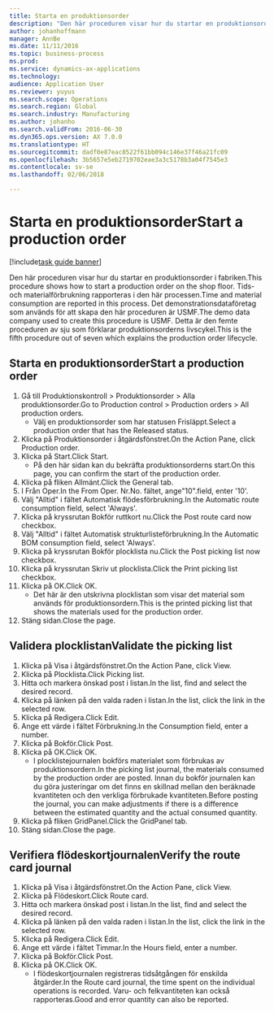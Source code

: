 ```yaml
---
title: Starta en produktionsorder
description: "Den här proceduren visar hur du startar en produktionsorder i fabriken."
author: johanhoffmann
manager: AnnBe
ms.date: 11/11/2016
ms.topic: business-process
ms.prod: 
ms.service: dynamics-ax-applications
ms.technology: 
audience: Application User
ms.reviewer: yuyus
ms.search.scope: Operations
ms.search.region: Global
ms.search.industry: Manufacturing
ms.author: johanho
ms.search.validFrom: 2016-06-30
ms.dyn365.ops.version: AX 7.0.0
ms.translationtype: HT
ms.sourcegitcommit: dadf0e87eac8522f61bb094c146e37f46a21fc09
ms.openlocfilehash: 3b5657e5eb2719702eae3a3c5178b3a04f7545e3
ms.contentlocale: sv-se
ms.lasthandoff: 02/06/2018

---
```

# <a name="start-a-production-order"></a><span data-ttu-id="d6a6b-103">Starta en produktionsorder</span><span class="sxs-lookup"><span data-stu-id="d6a6b-103">Start a production order</span></span>

[!include[task guide banner](../../includes/task-guide-banner.md)]

<span data-ttu-id="d6a6b-104">Den här proceduren visar hur du startar en produktionsorder i fabriken.</span><span class="sxs-lookup"><span data-stu-id="d6a6b-104">This procedure shows how to start a production order on the shop floor.</span></span> <span data-ttu-id="d6a6b-105">Tids- och materialförbrukning rapporteras i den här processen.</span><span class="sxs-lookup"><span data-stu-id="d6a6b-105">Time and material consumption are reported in this process.</span></span> <span data-ttu-id="d6a6b-106">Det demonstrationsdataföretag som används för att skapa den här proceduren är USMF.</span><span class="sxs-lookup"><span data-stu-id="d6a6b-106">The demo data company used to create this procedure is USMF.</span></span> <span data-ttu-id="d6a6b-107">Detta är den femte proceduren av sju som förklarar produktionsorderns livscykel.</span><span class="sxs-lookup"><span data-stu-id="d6a6b-107">This is the fifth procedure out of seven which explains the production order lifecycle.</span></span>


## <a name="start-a-production-order"></a><span data-ttu-id="d6a6b-108">Starta en produktionsorder</span><span class="sxs-lookup"><span data-stu-id="d6a6b-108">Start a production order</span></span>
1. <span data-ttu-id="d6a6b-109">Gå till Produktionskontroll > Produktionsorder > Alla produktionsorder.</span><span class="sxs-lookup"><span data-stu-id="d6a6b-109">Go to Production control > Production orders > All production orders.</span></span>
    * <span data-ttu-id="d6a6b-110">Välj en produktionsorder som har statusen Frisläppt.</span><span class="sxs-lookup"><span data-stu-id="d6a6b-110">Select a production order that has the Released status.</span></span>  
2. <span data-ttu-id="d6a6b-111">Klicka på Produktionsorder i åtgärdsfönstret.</span><span class="sxs-lookup"><span data-stu-id="d6a6b-111">On the Action Pane, click Production order.</span></span>
3. <span data-ttu-id="d6a6b-112">Klicka på Start.</span><span class="sxs-lookup"><span data-stu-id="d6a6b-112">Click Start.</span></span>
    * <span data-ttu-id="d6a6b-113">På den här sidan kan du bekräfta produktionsorderns start.</span><span class="sxs-lookup"><span data-stu-id="d6a6b-113">On this page, you can confirm the start of the production order.</span></span>  
4. <span data-ttu-id="d6a6b-114">Klicka på fliken Allmänt.</span><span class="sxs-lookup"><span data-stu-id="d6a6b-114">Click the General tab.</span></span>
5. <span data-ttu-id="d6a6b-115">I Från Oper.</span><span class="sxs-lookup"><span data-stu-id="d6a6b-115">In the From Oper.</span></span> <span data-ttu-id="d6a6b-116">Nr.</span><span class="sxs-lookup"><span data-stu-id="d6a6b-116">No.</span></span> <span data-ttu-id="d6a6b-117">fältet, ange"10".</span><span class="sxs-lookup"><span data-stu-id="d6a6b-117">field, enter '10'.</span></span>
6. <span data-ttu-id="d6a6b-118">Välj "Alltid" i fältet Automatisk flödesförbrukning.</span><span class="sxs-lookup"><span data-stu-id="d6a6b-118">In the Automatic route consumption field, select 'Always'.</span></span>
7. <span data-ttu-id="d6a6b-119">Klicka på kryssrutan Bokför ruttkort nu.</span><span class="sxs-lookup"><span data-stu-id="d6a6b-119">Click the Post route card now checkbox.</span></span>
8. <span data-ttu-id="d6a6b-120">Välj "Alltid" i fältet Automatisk strukturlisteförbrukning.</span><span class="sxs-lookup"><span data-stu-id="d6a6b-120">In the Automatic BOM consumption field, select 'Always'.</span></span>
9. <span data-ttu-id="d6a6b-121">Klicka på kryssrutan Bokför plocklista nu.</span><span class="sxs-lookup"><span data-stu-id="d6a6b-121">Click the Post picking list now checkbox.</span></span>
10. <span data-ttu-id="d6a6b-122">Klicka på kryssrutan Skriv ut plocklista.</span><span class="sxs-lookup"><span data-stu-id="d6a6b-122">Click the Print picking list checkbox.</span></span>
11. <span data-ttu-id="d6a6b-123">Klicka på OK.</span><span class="sxs-lookup"><span data-stu-id="d6a6b-123">Click OK.</span></span>
    * <span data-ttu-id="d6a6b-124">Det här är den utskrivna plocklistan som visar det material som används för produktionsordern.</span><span class="sxs-lookup"><span data-stu-id="d6a6b-124">This is the printed picking list that shows the materials used for the production order.</span></span>  
12. <span data-ttu-id="d6a6b-125">Stäng sidan.</span><span class="sxs-lookup"><span data-stu-id="d6a6b-125">Close the page.</span></span>

## <a name="validate-the-picking-list"></a><span data-ttu-id="d6a6b-126">Validera plocklistan</span><span class="sxs-lookup"><span data-stu-id="d6a6b-126">Validate the picking list</span></span>
1. <span data-ttu-id="d6a6b-127">Klicka på Visa i åtgärdsfönstret.</span><span class="sxs-lookup"><span data-stu-id="d6a6b-127">On the Action Pane, click View.</span></span>
2. <span data-ttu-id="d6a6b-128">Klicka på Plocklista.</span><span class="sxs-lookup"><span data-stu-id="d6a6b-128">Click Picking list.</span></span>
3. <span data-ttu-id="d6a6b-129">Hitta och markera önskad post i listan.</span><span class="sxs-lookup"><span data-stu-id="d6a6b-129">In the list, find and select the desired record.</span></span>
4. <span data-ttu-id="d6a6b-130">Klicka på länken på den valda raden i listan.</span><span class="sxs-lookup"><span data-stu-id="d6a6b-130">In the list, click the link in the selected row.</span></span>
5. <span data-ttu-id="d6a6b-131">Klicka på Redigera.</span><span class="sxs-lookup"><span data-stu-id="d6a6b-131">Click Edit.</span></span>
6. <span data-ttu-id="d6a6b-132">Ange ett värde i fältet Förbrukning.</span><span class="sxs-lookup"><span data-stu-id="d6a6b-132">In the Consumption field, enter a number.</span></span>
7. <span data-ttu-id="d6a6b-133">Klicka på Bokför.</span><span class="sxs-lookup"><span data-stu-id="d6a6b-133">Click Post.</span></span>
8. <span data-ttu-id="d6a6b-134">Klicka på OK.</span><span class="sxs-lookup"><span data-stu-id="d6a6b-134">Click OK.</span></span>
    * <span data-ttu-id="d6a6b-135">I plocklistejournalen bokförs materialet som förbrukas av produktionsordern.</span><span class="sxs-lookup"><span data-stu-id="d6a6b-135">In the picking list journal, the materials consumed by the production order are posted.</span></span> <span data-ttu-id="d6a6b-136">Innan du bokför journalen kan du göra justeringar om det finns en skillnad mellan den beräknade kvantiteten och den verkliga förbrukade kvantiteten.</span><span class="sxs-lookup"><span data-stu-id="d6a6b-136">Before posting the journal, you can make adjustments if there is a difference between the estimated quantity and the actual consumed quantity.</span></span>  
9. <span data-ttu-id="d6a6b-137">Klicka på fliken GridPanel.</span><span class="sxs-lookup"><span data-stu-id="d6a6b-137">Click the GridPanel tab.</span></span>
10. <span data-ttu-id="d6a6b-138">Stäng sidan.</span><span class="sxs-lookup"><span data-stu-id="d6a6b-138">Close the page.</span></span>

## <a name="verify-the-route-card-journal"></a><span data-ttu-id="d6a6b-139">Verifiera flödeskortjournalen</span><span class="sxs-lookup"><span data-stu-id="d6a6b-139">Verify the route card journal</span></span>
1. <span data-ttu-id="d6a6b-140">Klicka på Visa i åtgärdsfönstret.</span><span class="sxs-lookup"><span data-stu-id="d6a6b-140">On the Action Pane, click View.</span></span>
2. <span data-ttu-id="d6a6b-141">Klicka på Flödeskort.</span><span class="sxs-lookup"><span data-stu-id="d6a6b-141">Click Route card.</span></span>
3. <span data-ttu-id="d6a6b-142">Hitta och markera önskad post i listan.</span><span class="sxs-lookup"><span data-stu-id="d6a6b-142">In the list, find and select the desired record.</span></span>
4. <span data-ttu-id="d6a6b-143">Klicka på länken på den valda raden i listan.</span><span class="sxs-lookup"><span data-stu-id="d6a6b-143">In the list, click the link in the selected row.</span></span>
5. <span data-ttu-id="d6a6b-144">Klicka på Redigera.</span><span class="sxs-lookup"><span data-stu-id="d6a6b-144">Click Edit.</span></span>
6. <span data-ttu-id="d6a6b-145">Ange ett värde i fältet Timmar.</span><span class="sxs-lookup"><span data-stu-id="d6a6b-145">In the Hours field, enter a number.</span></span>
7. <span data-ttu-id="d6a6b-146">Klicka på Bokför.</span><span class="sxs-lookup"><span data-stu-id="d6a6b-146">Click Post.</span></span>
8. <span data-ttu-id="d6a6b-147">Klicka på OK.</span><span class="sxs-lookup"><span data-stu-id="d6a6b-147">Click OK.</span></span>
    * <span data-ttu-id="d6a6b-148">I flödeskortjournalen registreras tidsåtgången för enskilda åtgärder.</span><span class="sxs-lookup"><span data-stu-id="d6a6b-148">In the Route card journal, the time spent on the individual operations is recorded.</span></span> <span data-ttu-id="d6a6b-149">Varu- och felkvantiteten kan också rapporteras.</span><span class="sxs-lookup"><span data-stu-id="d6a6b-149">Good and error quantity can also be reported.</span></span>  

